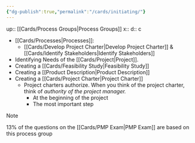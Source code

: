 ```yaml
---
{"dg-publish":true,"permalink":"/cards/initiating/"}
---
```


up:: [[Cards/Process Groups\|Process Groups]] 
x:: 
d:: c

- ﻿﻿[[Cards/Processes\|Processes]]: 
	- [[Cards/Develop Project Charter\|Develop Project Charter]] & [[Cards/Identify Stakeholders\|Identify Stakeholders]]
- ﻿﻿Identifying Needs of the [[Cards/Project\|Project]].
- ﻿﻿Creating a [[Cards/Feasibility Study\|Feasibility Study]]
- ﻿﻿Creating a [[Product Description\|Product Description]]
- ﻿﻿Creating a [[Cards/Project Charter\|Project Charter]]
	- Project charters authorize. When you think of the project charter, think of *authority of the project manager.*
		- ﻿﻿At the beginning of the project
		- ﻿﻿The most important step

> [!Note]
> 13% of the questions on the [[Cards/PMP Exam\|PMP Exam]] are based on this process group

